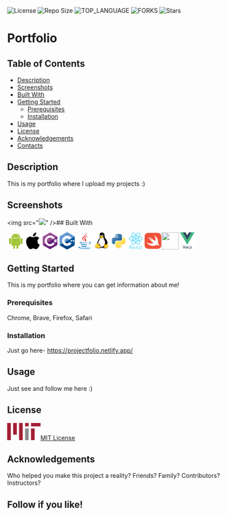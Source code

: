 ![License](https://img.shields.io/github/license/17992/My-Portfolio.svg?style=for-the-badge) ![Repo Size](https://img.shields.io/github/languages/code-size/17992/My-Portfolio.svg?style=for-the-badge) ![TOP_LANGUAGE](https://img.shields.io/github/languages/top/17992/My-Portfolio.svg?style=for-the-badge) ![FORKS](https://img.shields.io/github/forks/17992/My-Portfolio.svg?style=for-the-badge&social) ![Stars](https://img.shields.io/github/stars/17992/My-Portfolio.svg?style=for-the-badge)
    
# Portfolio

## Table of Contents

- [Description](#description)
- [Screenshots](#screenshots)
- [Built With](#built-with)
- [Getting Started](#getting-started)
  - [Prerequisites](#prerequisites)
  - [Installation](#installation)
- [Usage](#usage)
- [License](#license)
- [Acknowledgements](#acknowledgements)
- [Contacts](#contacts)

## Description

This is my portfolio where I upload my projects :)

## Screenshots

<img src="<img src="https://mir-s3-cdn-cf.behance.net/project_modules/1400/32111149471061.58b68b0e3eba8.jpg" />" />## Built With

<a href="https://www.android.com/"><img src="https://raw.githubusercontent.com/devicons/devicon/master/icons/android/android-original.svg" height="40px" width="40px" /></a><a href="https://www.apple.com"><img src="https://raw.githubusercontent.com/devicons/devicon/master/icons/apple/apple-original.svg" height="40px" width="40px" /></a><a href="https://docs.microsoft.com/en-us/dotnet/csharp/"><img src="https://raw.githubusercontent.com/devicons/devicon/master/icons/csharp/csharp-original.svg" height="40px" width="40px" /></a><a href="https://docs.microsoft.com/en-us/cpp/standard-library/cpp-standard-library-reference?view=msvc-160"><img src="https://raw.githubusercontent.com/devicons/devicon/master/icons/cplusplus/cplusplus-original.svg" height="40px" width="40px" /></a><a href="https://docs.oracle.com/javase/tutorial/index.html"><img src="https://raw.githubusercontent.com/devicons/devicon/master/icons/java/java-original.svg" height="40px" width="40px" /></a><a href="https://en.wikipedia.org/wiki/Linux"><img src="https://raw.githubusercontent.com/devicons/devicon/master/icons/linux/linux-original.svg" height="40px" width="40px" /></a><a href="https://www.python.org/"><img src="https://raw.githubusercontent.com/devicons/devicon/master/icons/python/python-original.svg" height="40px" width="40px" /></a><a href="https://reactjs.org/"><img src="https://raw.githubusercontent.com/devicons/devicon/master/icons/react/react-original-wordmark.svg" height="40px" width="40px" /></a><a href="https://developer.apple.com/swift/"><img src="https://raw.githubusercontent.com/devicons/devicon/master/icons/swift/swift-original.svg" height="40px" width="40px" /></a><a href="https://developer.apple.com/xcode/swiftui/"><img src="https://img.icons8.com/fluent/100/000000/swiftui.png" height="40px" width="40px" /></a><a href="https://vuejs.org/"><img src="https://raw.githubusercontent.com/devicons/devicon/master/icons/vuejs/vuejs-original-wordmark.svg" height="40px" width="40px" /></a>

## Getting Started

This is my portfolio where you can get information about me!

### Prerequisites

Chrome, Brave, Firefox, Safari

### Installation

Just go here- 
 https://projectfolio.netlify.app/


## Usage

Just see and follow me here :)


## License

<a href="https://choosealicense.com/licenses/mit/"><img src="https://raw.githubusercontent.com/johnturner4004/readme-generator/master/src/components/assets/images/mit.svg" height=40 />MIT License</a>

## Acknowledgements

Who helped you make this project a reality? Friends? Family? Contributors? Instructors?

## Follow if you like!

